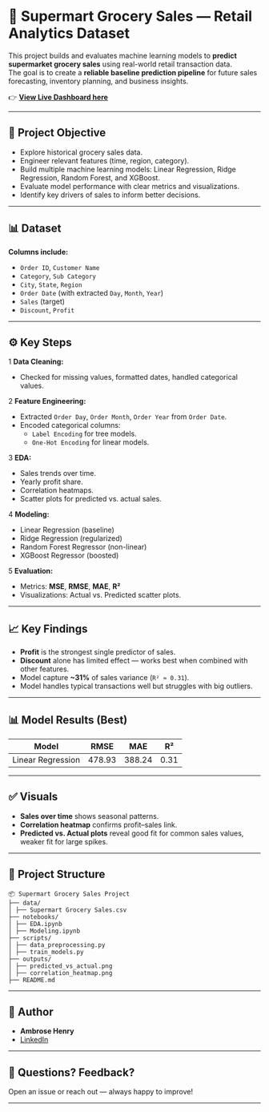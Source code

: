 # 🛒 Supermart Grocery Sales — Retail Analytics Dataset

This project builds and evaluates machine learning models to **predict supermarket grocery sales** using real-world retail transaction data.  
The goal is to create a **reliable baseline prediction pipeline** for future sales forecasting, inventory planning, and business insights.

👉 [**View Live Dashboard here**](https://supermarket-grocery-sales-48svgo6oj5mlzwxtjjnarc.streamlit.app/)


---


## 📌 **Project Objective**

- Explore historical grocery sales data.
- Engineer relevant features (time, region, category).
- Build multiple machine learning models: Linear Regression, Ridge Regression, Random Forest, and XGBoost.
- Evaluate model performance with clear metrics and visualizations.
- Identify key drivers of sales to inform better decisions.

---

## 📊 **Dataset**

**Columns include:**
- `Order ID`, `Customer Name`
- `Category`, `Sub Category`
- `City`, `State`, `Region`
- `Order Date` (with extracted `Day`, `Month`, `Year`)
- `Sales` (target)
- `Discount`, `Profit`

---

## ⚙️ **Key Steps**

1️ **Data Cleaning:**  
- Checked for missing values, formatted dates, handled categorical values.

2️ **Feature Engineering:**  
- Extracted `Order Day`, `Order Month`, `Order Year` from `Order Date`.
- Encoded categorical columns:
  - `Label Encoding` for tree models.
  - `One-Hot Encoding` for linear models.

3️ **EDA:**  
- Sales trends over time.
- Yearly profit share.
- Correlation heatmaps.
- Scatter plots for predicted vs. actual sales.

4️ **Modeling:**  
- Linear Regression (baseline)
- Ridge Regression (regularized)
- Random Forest Regressor (non-linear)
- XGBoost Regressor (boosted)

5️ **Evaluation:**  
- Metrics: **MSE**, **RMSE**, **MAE**, **R²**
- Visualizations: Actual vs. Predicted scatter plots.

---

## 📈 **Key Findings**

- **Profit** is the strongest single predictor of sales.
- **Discount** alone has limited effect — works best when combined with other features.
- Model capture **~31%** of sales variance (`R² ≈ 0.31`).
- Model handles typical transactions well but struggles with big outliers.

---

## 📊 **Model Results (Best)**

| Model | RMSE | MAE | R² |
|-------|------|-----|-----|
| Linear Regression| 478.93 | 388.24 | 0.31 |

---

## ✅ **Visuals**

- **Sales over time** shows seasonal patterns.
- **Correlation heatmap** confirms profit–sales link.
- **Predicted vs. Actual plots** reveal good fit for common sales values, weaker fit for large spikes.


---

## 📁 **Project Structure**
```
📦 Supermart Grocery Sales Project
├── data/
│ ├── Supermart Grocery Sales.csv
├── notebooks/
│ ├── EDA.ipynb
│ ├── Modeling.ipynb
├── scripts/
│ ├── data_preprocessing.py
│ ├── train_models.py
├── outputs/
│ ├── predicted_vs_actual.png
│ ├── correlation_heatmap.png
├── README.md
```
---

## 👤 **Author**

- **Ambrose Henry**  
- [LinkedIn](https://www.linkedin.com/in/ambrose-henry-m-30bb84235/)  

---

## 📢 **Questions? Feedback?**

Open an issue or reach out — always happy to improve!

---
